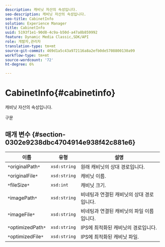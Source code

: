 ```yaml
---
description: 캐비닛 자산의 속성입니다.
seo-description: 캐비닛 자산의 속성입니다.
seo-title: CabinetInfo
solution: Experience Manager
title: CabinetInfo
uuid: 5193f1e1-90d8-4c9a-b50d-a47a8b859992
feature: Dynamic Media Classic,SDK/API
role: 개발자,관리자
translation-type: tm+mt
source-git-commit: 469d1a5c43a972116a8a2efb0de5708800130a99
workflow-type: tm+mt
source-wordcount: '72'
ht-degree: 6%

---
```



# CabinetInfo{#cabinetinfo}

캐비닛 자산의 속성입니다.

구문

## 매개 변수 {#section-0302e9238dbc4704914e938f42c881e6}

| 이름 | 유형 | 설명 |
|---|---|---|
| `*`originalPath`*` | `xsd:string` | 원래 캐비닛의 상대 경로입니다. |
| `*`originalFile`*` | `xsd:string` | 캐비닛 이름. |
| `*`fileSize`*` | `xsd:int` | 캐비닛 크기. |
| `*`imagePath`*` | `xsd:string` | 비네팅과 연결된 캐비닛의 상대 경로입니다. |
| `*`imageFile`*` | `xsd:string` | 비네팅과 연결된 캐비닛의 파일 이름입니다. |
| `*`optimizedPath`*` | `xsd:string` | IPS에 최적화된 캐비닛의 경로입니다. |
| `*`optimizedFile`*` | `xsd:string` | IPS에 최적화된 캐비닛 파일. |

